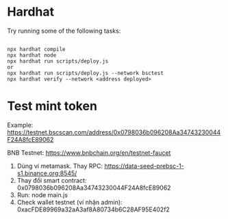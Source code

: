 # Hardhat
Try running some of the following tasks:

```shell

npx hardhat compile
npx hardhat node
npx hardhat run scripts/deploy.js
or
npx hardhat run scripts/deploy.js --network bsctest
npx hardhat verify --network <address deployed>
```


# Test mint token

Example: https://testnet.bscscan.com/address/0x0798036b096208Aa34743230044F24A8fcE89062

BNB Testnet: https://www.bnbchain.org/en/testnet-faucet

1. Dùng ví metamask. Thay RPC: https://data-seed-prebsc-1-s1.binance.org:8545/
2. Thay đổi smart contract: 0x0798036b096208Aa34743230044F24A8fcE89062
3. Run: node main.js
4. Check wallet testnet (ví nhận admin): 0xacFDE89969a32aA3af8A80734b6C28AF95E402f2
